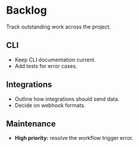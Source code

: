 # Backlog

Track outstanding work across the project.

## CLI

- Keep CLI documentation current.
- Add tests for error cases.

## Integrations

- Outline how integrations should send data.
- Decide on webhook formats.

## Maintenance

- **High priority:** resolve the workflow trigger error.
